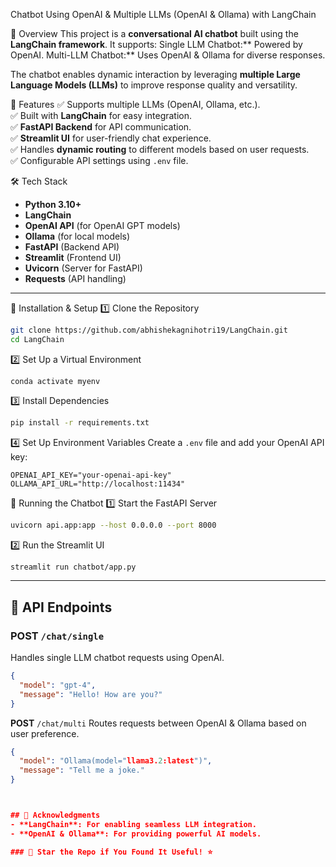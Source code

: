 Chatbot Using OpenAI & Multiple LLMs (OpenAI & Ollama) with LangChain

📌 Overview
This project is a **conversational AI chatbot** built using the **LangChain framework**. It supports:
Single LLM Chatbot:** Powered by OpenAI.
Multi-LLM Chatbot:** Uses OpenAI & Ollama for diverse responses.

The chatbot enables dynamic interaction by leveraging **multiple Large Language Models (LLMs)** to improve response quality and versatility.



🚀 Features
✅ Supports multiple LLMs (OpenAI, Ollama, etc.).  
✅ Built with **LangChain** for easy integration.  
✅ **FastAPI Backend** for API communication.  
✅ **Streamlit UI** for user-friendly chat experience.  
✅ Handles **dynamic routing** to different models based on user requests.  
✅ Configurable API settings using `.env` file.  


🛠 Tech Stack
- **Python 3.10+**
- **LangChain**
- **OpenAI API** (for OpenAI GPT models)
- **Ollama** (for local models)
- **FastAPI** (Backend API)
- **Streamlit** (Frontend UI)
- **Uvicorn** (Server for FastAPI)
- **Requests** (API handling)

---

🔧 Installation & Setup
1️⃣ Clone the Repository
```bash
git clone https://github.com/abhishekagnihotri19/LangChain.git
cd LangChain
```

2️⃣ Set Up a Virtual Environment
```
conda activate myenv
```

3️⃣ Install Dependencies
```bash
pip install -r requirements.txt
```

4️⃣ Set Up Environment Variables
Create a `.env` file and add your OpenAI API key:
```env
OPENAI_API_KEY="your-openai-api-key"
OLLAMA_API_URL="http://localhost:11434"
```


🚀 Running the Chatbot
1️⃣ Start the FastAPI Server
```bash
uvicorn api.app:app --host 0.0.0.0 --port 8000
```

2️⃣ Run the Streamlit UI
```bash
streamlit run chatbot/app.py
```

---

## 📡 API Endpoints
### **POST** `/chat/single`
Handles single LLM chatbot requests using OpenAI.
```json
{
  "model": "gpt-4",
  "message": "Hello! How are you?"
}
```

**POST** `/chat/multi`
Routes requests between OpenAI & Ollama based on user preference.
```json
{
  "model": "Ollama(model="llama3.2:latest")",
  "message": "Tell me a joke."
}



## 🙌 Acknowledgments
- **LangChain**: For enabling seamless LLM integration.
- **OpenAI & Ollama**: For providing powerful AI models.

### 🌟 Star the Repo if You Found It Useful! ⭐

